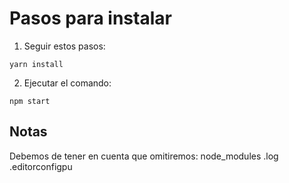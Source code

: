 # Pasos para instalar
1. Seguir estos pasos:

```
yarn install
```

2. Ejecutar el comando:

```
npm start
```

## Notas
Debemos de tener en cuenta que omitiremos:
node_modules
.log
.editorconfigpu

